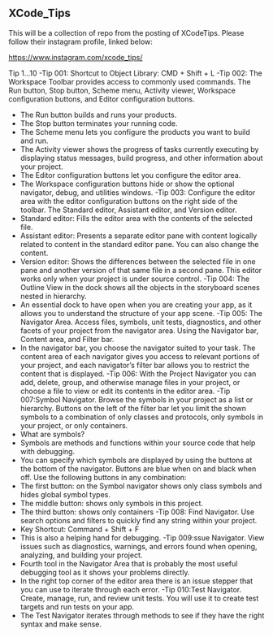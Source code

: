 ## XCode_Tips

This will be a collection of repo from the posting of XCodeTips. Please follow their instagram profile, linked below:

https://www.instagram.com/xcode_tips/

Tip 1...10
-Tip 001: Shortcut to Object Library: CMD + Shift + L
-Tip 002: The Workspace Toolbar provides access to commonly used commands. The Run button, Stop button, Scheme menu, Activity viewer, Workspace configuration buttons, and Editor configuration buttons.
- The Run button builds and runs your products.
- The Stop button terminates your running code.
- The Scheme menu lets you configure the products you want to build and run.
- The Activity viewer shows the progress of tasks currently executing by displaying status messages, build progress, and other information about your project.
- The Editor configuration buttons let you configure the editor area.
- The Workspace configuration buttons hide or show the optional navigator, debug, and utilities windows.
-Tip 003: Configure the editor area with the editor configuration buttons on the right side of the toolbar. The Standard editor, Assistant editor, and Version editor.
- Standard editor: Fills the editor area with the contents of the selected file.
- Assistant editor: Presents a separate editor pane with content logically related to content in the standard editor pane. You can also change the content.
- Version editor: Shows the differences between the selected file in one pane and another version of that same file in a second pane. This editor works only when your project is under source control.
-Tip 004: The Outline View in the dock shows all the objects in the storyboard scenes nested in hierarchy.
- An essential dock to have open when you are creating your app, as it allows you to understand the structure of your app scene.
-Tip 005: The Navigator Area. Access files, symbols, unit tests, diagnostics, and other facets of your project from the navigator area. Using the Navigator bar, Content area, and Filter bar.
- In the navigator bar, you choose the navigator suited to your task. The content area of each navigator gives you access to relevant portions of your project, and each navigator’s filter bar allows you to restrict the content that is displayed.
-Tip 006: With the Project Navigator you can add, delete, group, and otherwise manage files in your project, or choose a file to view or edit its contents in the editor area.
-Tip 007:Symbol Navigator. Browse the symbols in your project as a list or hierarchy. Buttons on the left of the filter bar let you limit the shown symbols to a combination of only classes and protocols, only symbols in your project, or only containers.
- What are symbols?
- Symbols are methods and functions within your source code that help with debugging.
- You can specify which symbols are displayed by using the buttons at the bottom of the navigator. Buttons are blue when on and black when off. Use the following buttons in any combination:
- The first button: on the Symbol navigator shows only class symbols and hides global symbol types.
- The middle button: shows only symbols in this project.
- The third button: shows only containers
-Tip 008: Find Navigator. Use search options and filters to quickly find any string within your project.
- Key Shortcut: Command + Shift + F
- This is also a helping hand for debugging.
-Tip 009:ssue Navigator. View issues such as diagnostics, warnings, and errors found when opening, analyzing, and building your project.
- Fourth tool in the Navigator Area that is probably the most useful debugging tool as it shows your problems directly.
- In the right top corner of the editor area there is an issue stepper that you can use to iterate through each error.
-Tip 010:Test Navigator. Create, manage, run, and review unit tests. You will use it to create test targets and run tests on your app.
- The Test Navigator iterates through methods to see if they have the right syntax and make sense.

